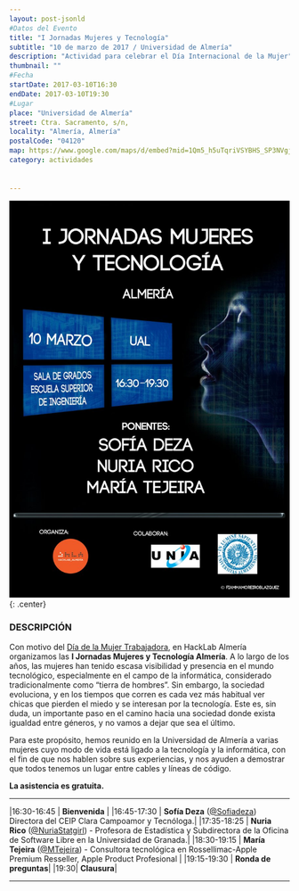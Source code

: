 ```yaml
---
layout: post-jsonld
#Datos del Evento
title: "I Jornadas Mujeres y Tecnología"
subtitle: "10 de marzo de 2017 / Universidad de Almería"
description: "Actividad para celebrar el Día Internacional de la Mujer"
thumbnail: ""
#Fecha
startDate: 2017-03-10T16:30
endDate: 2017-03-10T19:30
#Lugar
place: "Universidad de Almería"
street: Ctra. Sacramento, s/n,
locality: "Almería, Almería"
postalCode: "04120"
map: https://www.google.com/maps/d/embed?mid=1Qm5_h5uTqriVSYBHS_SP3NVgjHc
category: actividades


---
```


![](/recursos/2017-03-10/cartel.jpg){: .center}

### DESCRIPCIÓN
Con motivo del [Día de la Mujer Trabajadora](https://es.wikipedia.org/wiki/D%C3%ADa_Internacional_de_la_Mujer), en HackLab Almería organizamos las **I Jornadas Mujeres y Tecnología Almería**.
A lo largo de los años, las mujeres han tenido escasa visibilidad y presencia en el mundo tecnológico, especialmente en el campo de la informática, considerado tradicionalmente como “tierra de hombres”.
Sin embargo, la sociedad evoluciona, y en los tiempos que corren es cada vez más habitual ver chicas que pierden el miedo y se interesan por la tecnología.
Este es, sin duda, un importante paso en el camino hacia una sociedad donde exista igualdad entre géneros, y no vamos a dejar
que sea el último.

Para este propósito, hemos reunido en la Universidad de Almería a varias mujeres cuyo modo de vida está ligado a la tecnología y la informática, con el fin de que nos hablen sobre sus experiencias, y nos ayuden a demostrar que todos tenemos un lugar entre cables y líneas de código.

**La asistencia es gratuita.**

---

|16:30-16:45 | **Bienvenida** |
|16:45-17:30 | **Sofía Deza** ([@Sofiadeza](http://twitter.com/Sofiadeza)) Directora del CEIP Clara Campoamor y Tecnóloga.|
|17:35-18:25 | **Nuria Rico** ([@NuriaStatgirl](http://twitter.com/NuriaStatgirl)) - Profesora de Estadística y Subdirectora de la Oficina de Software Libre en la Universidad de Granada.|
|18:30-19:15 | **María Tejeira** ([@MTejeira](http://twitter.com/MTejeira)) - Consultora tecnológica en Rossellimac-Apple Premium Resseller, Apple Product Profesional |
|19:15-19:30 | **Ronda de preguntas**|
|19:30| **Clausura**|

---
